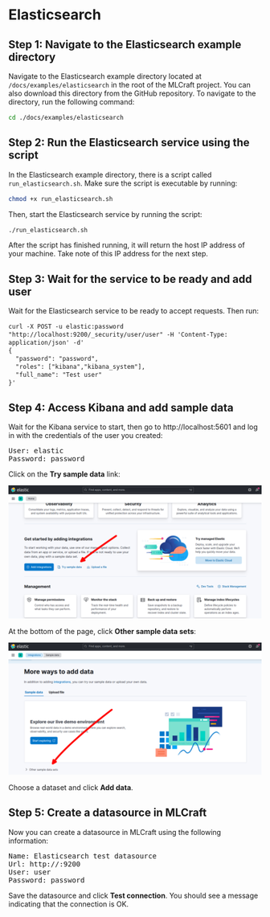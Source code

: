 # Elasticsearch

## Step 1: Navigate to the Elasticsearch example directory

Navigate to the Elasticsearch example directory located at `/docs/examples/elasticsearch` in the root of the MLCraft project. You can also download this directory from the GitHub repository. To navigate to the directory, run the following command:

```bash
cd ./docs/examples/elasticsearch
```

## Step 2: Run the Elasticsearch service using the script

In the Elasticsearch example directory, there is a script called `run_elasticsearch.sh`. Make sure the script is executable by running:

```bash
chmod +x run_elasticsearch.sh
```

Then, start the Elasticsearch service by running the script:

```bash
./run_elasticsearch.sh
```

After the script has finished running, it will return the host IP address of your machine. Take note of this IP address for the next step.

## Step 3: Wait for the service to be ready and add user

Wait for the Elasticsearch service to be ready to accept requests. Then run:

```
curl -X POST -u elastic:password "http://localhost:9200/_security/user/user" -H 'Content-Type: application/json' -d'
{
  "password": "password",
  "roles": ["kibana","kibana_system"],
  "full_name": "Test user"
}'
```

## Step 4: Access Kibana and add sample data

Wait for the Kibana service to start, then go to http://localhost:5601 and log in with the credentials of the user you created:

<pre>
User: elastic
Password: password
</pre>

Click on the **Try sample data** link:

![Try sample data screenshot](/docs/images/elasticsearch1.png)

At the bottom of the page, click **Other sample data sets**:

![Other sample data sets screenshot](/docs/images/elasticsearch2.png)

Choose a dataset and click **Add data**.

## Step 5: Create a datasource in MLCraft

Now you can create a datasource in MLCraft using the following information:

<pre>
Name: Elasticsearch test datasource
Url: http://<host_ip>:9200
User: user
Password: password
</pre>

Save the datasource and click **Test connection**. You should see a message indicating that the connection is OK.
